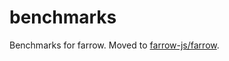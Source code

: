 # benchmarks
Benchmarks for farrow.
Moved to [farrow-js/farrow](https://github.com/farrow-js/farrow/tree/master/examples/benchmark).

